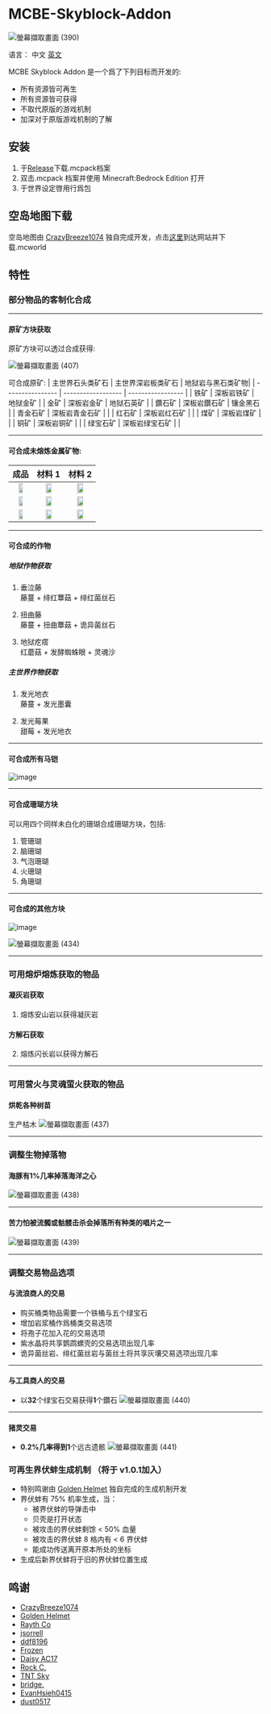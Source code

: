 # MCBE-Skyblock-Addon

![螢幕擷取畫面 (390)](https://user-images.githubusercontent.com/77906640/147713933-8ea25541-e43a-455a-8dd8-de954b93fe00.png)

语言：
中文 [英文](https://github.com/TimothyGrass/MCBE-Skyblock-Addon/blob/main/README.md)

MCBE Skyblock Addon 是一个爲了下列目标而开发的:

- 所有资源皆可再生
- 所有资源皆可获得
- 不取代原版的游戏机制
- 加深对于原版游戏机制的了解

## 安装

1. 于[Release](https://github.com/TimothyGrass/MCBE-Skyblock-Addon/releases)下载.mcpack档案
2. 双击.mcpack 档案并使用 Minecraft:Bedrock Edition 打开
3. 于世界设定啓用行爲包

## 空岛地图下载

空岛地图由 [CrazyBreeze1074](https://github.com/Breeze1074) 独自完成开发，点击[这里](https://github.com/Breeze1074/VoidWorld_v0)到达网站并下载.mcworld

## 特性

### 部分物品的客制化合成

---

#### 原矿方块获取

原矿方块可以透过合成获得:

![螢幕擷取畫面 (407)](https://user-images.githubusercontent.com/77906640/147718159-d5ed11cb-e646-4b21-8c86-073d2a736a26.png)

可合成原矿:
| 主世界石头类矿石 | 主世界深岩板类矿石 | 地狱岩与黑石类矿物|
| ---------------- | ------------------ | ----------------- |
| 铁矿             | 深板岩铁矿         | 地狱金矿          |
| 金矿             | 深板岩金矿         | 地狱石英矿        |
| 鑽石矿           | 深板岩鑽石矿       | 镶金黑石          |
| 青金石矿         | 深板岩青金石矿     |                   |
| 红石矿           | 深板岩红石矿       |                   |
| 煤矿             | 深板岩煤矿         |                   |
| 铜矿             | 深板岩铜矿         |                   |
| 绿宝石矿         | 深板岩绿宝石矿     |                   |

---

#### 可合成未熔炼金属矿物:

| 成品          | 材料 1                 | 材料 2                |
| :-----------: | :--------------------: | :-------------------: |
| <img src="https://user-images.githubusercontent.com/77906640/147720018-a8763235-8dfc-4fe8-ba84-66dcf24da307.png" width="50%;">  | <img src="https://user-images.githubusercontent.com/77906640/147720749-5bec6056-ba11-4fcf-a003-474ec6ad9e54.png" width="50%;">  | <img src="https://user-images.githubusercontent.com/77906640/147720878-31de832b-54c7-486a-967b-4adeff07720c.png" width="50%;"> |
| <img src="https://user-images.githubusercontent.com/77906640/147720992-bf2f9a11-7b00-47cc-b3ba-e044ad33aef3.png" width="50%;">  | <img src="https://user-images.githubusercontent.com/77906640/147721051-ae5c9203-485e-4b65-bf6b-053f9e8782ee.png" width="50%;">   | <img src="https://user-images.githubusercontent.com/77906640/147721063-5b6d2d9f-2c6d-4973-abe1-b2804308b870.png" width="50%;"> |
| <img src="https://user-images.githubusercontent.com/77906640/147746365-eeab2c7e-a77f-4991-bb40-0baab9b06fd1.png" width="50%;">  | <img src="https://user-images.githubusercontent.com/77906640/147721103-1c676058-63dc-4023-b631-edd8b943e9eb.png" width="50%;">  | <img src="https://user-images.githubusercontent.com/77906640/147721114-a3a36fc4-02c4-44ca-be7f-c48a2d646472.png" width="50%;"> |

---

#### 可合成的作物

##### 地狱作物获取

1. 垂泣藤  
藤蔓 + 绯红蕈菇 + 绯红菌丝石

2. 扭曲藤  
藤蔓 + 扭曲蕈菇 + 诡异菌丝石

3. 地狱疙瘩  
红蘑菇 + 发酵蜘蛛眼 + 灵魂沙

##### 主世界作物获取

1. 发光地衣  
藤蔓 + 发光墨囊

2. 发光莓果  
甜莓 + 发光地衣

---

#### 可合成所有马铠

![image](https://user-images.githubusercontent.com/77906640/147724810-df76334e-bb3a-4b4a-a668-4e9a17869ce2.png)

---

#### 可合成珊瑚方块

可以用四个同样未白化的珊瑚合成珊瑚方块，包括:

1. 管珊瑚
2. 脑珊瑚
3. 气泡珊瑚
4. 火珊瑚
5. 角珊瑚

---

#### 可合成的其他方块

![image](https://user-images.githubusercontent.com/77906640/147727088-4ab7b367-2c93-466f-809b-dceea4c794cc.png)

![螢幕擷取畫面 (434)](https://user-images.githubusercontent.com/77906640/147728080-4d6e0ca2-a3cd-4706-b377-4eacacaf70c2.png)

---

### 可用熔炉熔炼获取的物品

#### 凝灰岩获取

1. 熔炼安山岩以获得凝灰岩

#### 方解石获取

2. 熔炼闪长岩以获得方解石

---

### 可用营火与灵魂萤火获取的物品

#### 烘乾各种树苗

生产枯木
![螢幕擷取畫面 (437)](https://user-images.githubusercontent.com/77906640/147730523-7359be67-9478-4e9e-bcb7-5bb76d83639e.png)

---

### 调整生物掉落物

#### 海豚有1%几率掉落海洋之心

![螢幕擷取畫面 (438)](https://user-images.githubusercontent.com/77906640/147731524-b4cfbf80-e57e-4b94-a327-83ecad62c721.png)

---

#### 苦力怕被流髑或骷髅击杀会掉落所有种类的唱片之一

![螢幕擷取畫面 (439)](https://user-images.githubusercontent.com/77906640/147732066-183d1bef-8f85-4966-a46a-c2e4d7703003.png)

---

### 调整交易物品选项

#### 与流浪商人的交易

- 购买桶类物品需要一个铁桶与五个绿宝石
- 增加岩浆桶作爲桶类交易选项
- 将孢子花加入花的交易选项
- 紫水晶将共享鹦鹉螺壳的交易选项出现几率
- 诡异菌丝岩、绯红菌丝岩与菌丝土将共享灰壤交易选项出现几率

---

#### 与工具商人的交易

- 以**32**个绿宝石交易获得**1**个鑽石
![螢幕擷取畫面 (440)](https://user-images.githubusercontent.com/77906640/147733897-255ab565-3698-4dc9-acb4-836d216367d2.png)

---

#### 猪灵交易

- **0.2%**几率得到**1**个远古遗骸
![螢幕擷取畫面 (441)](https://user-images.githubusercontent.com/77906640/147734567-c6eac6fd-c20c-4b57-86b1-b76a9bbe8b53.png)

### 可再生界伏蚌生成机制 （将于 v1.0.1加入）

- 特别鸣谢由 [Golden Helmet](https://www.youtube.com/channel/UCcrW5iYh_4Z2pXZwu-vFUkw) 独自完成的生成机制开发
- 界伏蚌有 75% 机率生成，当：
  - 被界伏蚌的导弹击中
  - 贝壳是打开状态
  - 被攻击的界伏蚌剩馀 < 50% 血量
  - 被攻击的界伏蚌 8 格内有 < 6 界伏蚌
  - 能成功传送离开原本所处的坐标
- 生成后新界伏蚌将于旧的界伏蚌位置生成

## 鸣谢

- [CrazyBreeze1074](https://github.com/Breeze1074)
- [Golden Helmet](https://www.youtube.com/channel/UCcrW5iYh_4Z2pXZwu-vFUkw)
- [Rayth Co](https://github.com/RaythCo-Creations)
- [jsorrell](https://github.com/jsorrell)
- [ddf8196](https://github.com/ddf8196)
- [Frozen](https://space.bilibili.com/7543512)
- [Daisy AC17](https://space.bilibili.com/433369355)
- [Rock C.](https://github.com/rockclw)
- [TNT Sky](https://github.com/TNTsky)
- [bridge.](https://github.com/bridge-core/bridge.)
- [EvanHsieh0415](https://github.com/EvanHsieh0415)
- [dust0517](https://github.com/dust0517)
